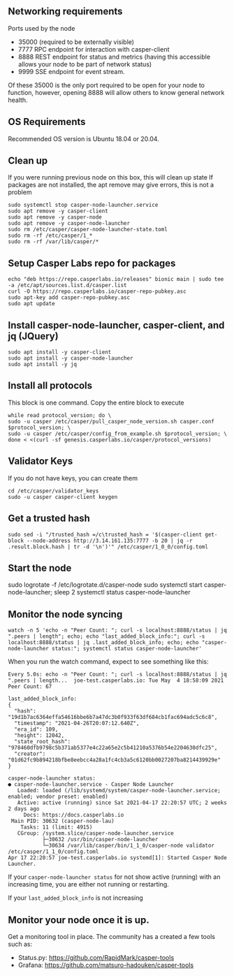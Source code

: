 ## Networking requirements
Ports used by the node
 - 35000 (required to be externally visible)
 - 7777 RPC endpoint for interaction with casper-client
 - 8888 REST endpoint for status and metrics (having this accessible allows your node to be part of network status)
 - 9999 SSE endpoint for event stream.

Of these 35000 is the only port required to be open for your node to function, however, opening 8888 will allow others to know general network health.

## OS Requirements
Recommended OS version is Ubuntu 18.04 or 20.04.

## Clean up

If you were running previous node on this box, this will clean up state
If packages are not installed, the apt remove may give errors, this is not a problem
```
sudo systemctl stop casper-node-launcher.service
sudo apt remove -y casper-client
sudo apt remove -y casper-node
sudo apt remove -y casper-node-launcher
sudo rm /etc/casper/casper-node-launcher-state.toml
sudo rm -rf /etc/casper/1_*
sudo rm -rf /var/lib/casper/*
```

## Setup Casper Labs repo for packages
```
echo "deb https://repo.casperlabs.io/releases" bionic main | sudo tee -a /etc/apt/sources.list.d/casper.list
curl -O https://repo.casperlabs.io/casper-repo-pubkey.asc
sudo apt-key add casper-repo-pubkey.asc
sudo apt update
```

## Install casper-node-launcher, casper-client, and jq (JQuery)
```
sudo apt install -y casper-client
sudo apt install -y casper-node-launcher
sudo apt install -y jq
```

## Install all protocols 

This block is one command.  Copy the entire block to execute
```
while read protocol_version; do \
sudo -u casper /etc/casper/pull_casper_node_version.sh casper.conf $protocol_version; \
sudo -u casper /etc/casper/config_from_example.sh $protocol_version; \
done < <(curl -sf genesis.casperlabs.io/casper/protocol_versions)
```

## Validator Keys 

If you do not have keys, you can create them
```
cd /etc/casper/validator_keys
sudo -u casper casper-client keygen

```

## Get a trusted hash
```
sudo sed -i "/trusted_hash =/c\trusted_hash = '$(casper-client get-block --node-address http://3.14.161.135:7777 -b 20 | jq -r .result.block.hash | tr -d '\n')'" /etc/casper/1_0_0/config.toml
```

## Start the node
sudo logrotate -f /etc/logrotate.d/casper-node
sudo systemctl start casper-node-launcher; sleep 2
systemctl status casper-node-launcher

## Monitor the node syncing
```
watch -n 5 'echo -n "Peer Count: "; curl -s localhost:8888/status | jq ".peers | length"; echo; echo "last_added_block_info:"; curl -s localhost:8888/status | jq .last_added_block_info; echo; echo "casper-node-launcher status:"; systemctl status casper-node-launcher'
```

When you run the watch command, expect to see something like this:
```
Every 5.0s: echo -n "Peer Count: "; curl -s localhost:8888/status | jq ".peers | length...  joe-test.casperlabs.io: Tue May  4 18:58:09 2021
Peer Count: 67

last_added_block_info:
{
  "hash": "19d1b7ac6364effa54616bbe6b7a47dc3b0f933f63df684cb1fac694adc5c6c8",
  "timestamp": "2021-04-26T20:07:12.640Z",
  "era_id": 109,
  "height": 12042,
  "state_root_hash": "978460dfb9798c5b371ab5377e4c22a65e2c5b41210a5376b54e2204630dfc25",
  "creator": "01d62fc9b894218bfbe8eebcc4a28a1fc4cb3a5c6120bb0027207ba8214439929e"
}

casper-node-launcher status:
● casper-node-launcher.service - Casper Node Launcher
   Loaded: loaded (/lib/systemd/system/casper-node-launcher.service; enabled; vendor preset: enabled)
   Active: active (running) since Sat 2021-04-17 22:20:57 UTC; 2 weeks 2 days ago
     Docs: https://docs.casperlabs.io
 Main PID: 30632 (casper-node-lau)
    Tasks: 11 (limit: 4915)
   CGroup: /system.slice/casper-node-launcher.service
           ├─30632 /usr/bin/casper-node-launcher
           └─30634 /var/lib/casper/bin/1_1_0/casper-node validator /etc/casper/1_1_0/config.toml
Apr 17 22:20:57 joe-test.casperlabs.io systemd[1]: Started Casper Node Launcher.
```

If your `casper-node-launcher status` for not show active (running) with an increasing time, you are either not running or restarting. 

If your `last_added_block_info` is not increasing

## Monitor your node once it is up.

Get a monitoring tool in place.  The community has a created a few tools such as:
- Status.py: https://github.com/RapidMark/casper-tools
- Grafana: https://github.com/matsuro-hadouken/casper-tools
